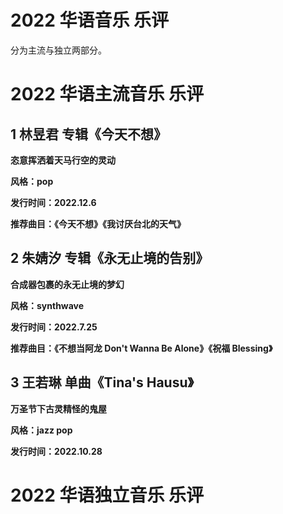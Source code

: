 # 2022 华语音乐 乐评

分为主流与独立两部分。

# 2022 华语主流音乐 乐评
## 1 林昱君 专辑《今天不想》
**恣意挥洒着天马行空的灵动**

**风格：pop**

**发行时间：2022.12.6**

**推荐曲目：《今天不想》《我讨厌台北的天气》**

## 2 朱婧汐 专辑《永无止境的告别》
**合成器包裹的永无止境的梦幻**

**风格：synthwave**

**发行时间：2022.7.25**

**推荐曲目：《不想当阿龙 Don't Wanna Be Alone》《祝福 Blessing》**

## 3 王若琳 单曲《Tina's Hausu》
**万圣节下古灵精怪的鬼屋**

**风格：jazz pop**

**发行时间：2022.10.28**


# 2022 华语独立音乐 乐评
